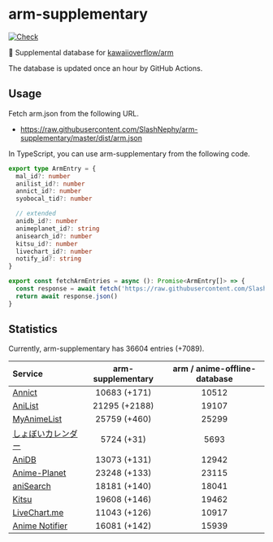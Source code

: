 # arm-supplementary

[![Check](https://github.com/SlashNephy/arm-supplementary/actions/workflows/check-node.yml/badge.svg)](https://github.com/SlashNephy/arm-supplementary/actions/workflows/check-node.yml)

💊 Supplemental database for [kawaiioverflow/arm](https://github.com/kawaiioverflow/arm)

The database is updated once an hour by GitHub Actions.

## Usage

Fetch arm.json from the following URL.

- https://raw.githubusercontent.com/SlashNephy/arm-supplementary/master/dist/arm.json

In TypeScript, you can use arm-supplementary from the following code.

```TypeScript
export type ArmEntry = {
  mal_id?: number
  anilist_id?: number
  annict_id?: number
  syobocal_tid?: number

  // extended
  anidb_id?: number
  animeplanet_id?: string
  anisearch_id?: number
  kitsu_id?: number
  livechart_id?: number
  notify_id?: string
}

export const fetchArmEntries = async (): Promise<ArmEntry[]> => {
  const response = await fetch('https://raw.githubusercontent.com/SlashNephy/arm-supplementary/master/dist/arm.json')
  return await response.json()
}
```

## Statistics

Currently, arm-supplementary has 36604 entries (+7089).

| Service                                     | arm-supplementary | arm / anime-offline-database |
| :------------------------------------------ | :---------------: | :--------------------------: |
| [Annict](https://annict.com)                |   10683 (+171)    |            10512             |
| [AniList](https://anilist.co)               |   21295 (+2188)   |            19107             |
| [MyAnimeList](https://myanimelist.net)      |   25759 (+460)    |            25299             |
| [しょぼいカレンダー](https://cal.syoboi.jp) |    5724 (+31)     |             5693             |
| [AniDB](https://anidb.net)                  |   13073 (+131)    |            12942             |
| [Anime-Planet](https://anime-planet.com)    |   23248 (+133)    |            23115             |
| [aniSearch](https://anisearch.com)          |   18181 (+140)    |            18041             |
| [Kitsu](https://kitsu.io)                   |   19608 (+146)    |            19462             |
| [LiveChart.me](https://livechart.me)        |   11043 (+126)    |            10917             |
| [Anime Notifier](https://notify.moe)        |   16081 (+142)    |            15939             |
